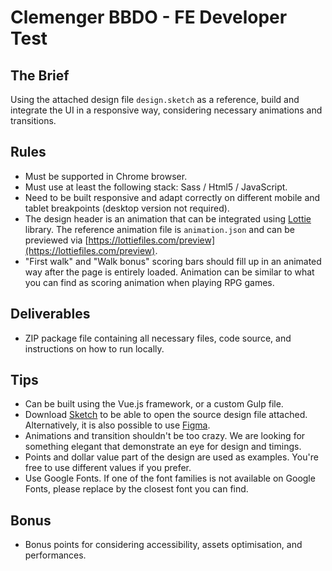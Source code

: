 # Clemenger BBDO - FE Developer Test


## The Brief

Using the attached design file `design.sketch` as a reference, build and integrate the UI in a responsive way, considering necessary animations and transitions.


## Rules

- Must be supported in Chrome browser.
- Must use at least the following stack: Sass / Html5 / JavaScript.
- Need to be built responsive and adapt correctly on different mobile and tablet breakpoints (desktop version not required).
- The design header is an animation that can be integrated using [Lottie](https://airbnb.design/lottie/) library. The reference animation file is `animation.json` and can be previewed via [https://lottiefiles.com/preview](https://lottiefiles.com/preview).
- "First walk" and "Walk bonus" scoring bars should fill up in an animated way after the page is entirely loaded. Animation can be similar to what you can find as scoring animation when playing RPG games.


## Deliverables

- ZIP package file containing all necessary files, code source, and instructions on how to run locally.


## Tips

- Can be built using the Vue.js framework, or a custom Gulp file.
- Download [Sketch](https://www.sketch.com) to be able to open the source design file attached. Alternatively, it is also possible to use [Figma](https://www.figma.com).
- Animations and transition shouldn't be too crazy. We are looking for something elegant that demonstrate an eye for design and timings.
- Points and dollar value part of the design are used as examples. You're free to use different values if you prefer.
- Use Google Fonts. If one of the font families is not available on Google Fonts, please replace by the closest font you can find.


## Bonus

- Bonus points for considering accessibility, assets optimisation, and performances.